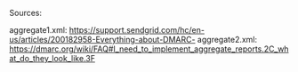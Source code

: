 Sources:

aggregate1.xml: https://support.sendgrid.com/hc/en-us/articles/200182958-Everything-about-DMARC-
aggregate2.xml: https://dmarc.org/wiki/FAQ#I_need_to_implement_aggregate_reports.2C_what_do_they_look_like.3F
